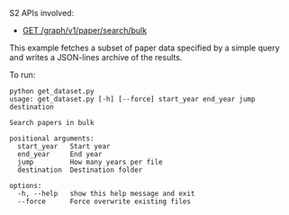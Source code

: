 S2 APIs involved:

- [GET /graph/v1/paper/search/bulk](https://api.semanticscholar.org/api-docs/graph#tag/Paper-Data/operation/get_graph_paper_bulk_search)

This example fetches a subset of paper data specified by a simple query and writes a JSON-lines archive of the results.

To run:

```
python get_dataset.py
usage: get_dataset.py [-h] [--force] start_year end_year jump destination

Search papers in bulk

positional arguments:
  start_year   Start year
  end_year     End year
  jump         How many years per file
  destination  Destination folder

options:
  -h, --help   show this help message and exit
  --force      Force overwrite existing files
```
